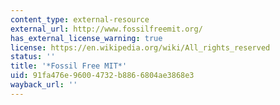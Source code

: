 ```yaml
---
content_type: external-resource
external_url: http://www.fossilfreemit.org/
has_external_license_warning: true
license: https://en.wikipedia.org/wiki/All_rights_reserved
status: ''
title: '*Fossil Free MIT*'
uid: 91fa476e-9600-4732-b886-6804ae3868e3
wayback_url: ''
---
```

